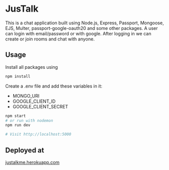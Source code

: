 # JusTalk

This is a chat application built using Node.js, Express, Passport, Mongoose, EJS, Multer, passport-google-oauth20 and some other packages. A user can login with email/password 
or with google. After logging in we can create or join rooms and chat with anyone.

## Usage

Install all packages using
```bash
npm install
```

Create a .env file and add these variables in it: 
* MONGO_URI
* GOOGLE_CLIENT_ID
* GOOGLE_CLIENT_SECRET

```bash
npm start
# or run with nodemon
npm run dev

# Visit http://localhost:5000
```

## Deployed at
[justalkme.herokuapp.com](http://justalkme.herokuapp.com)

